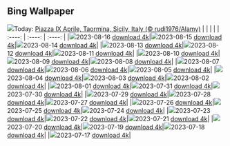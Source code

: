 ## Bing Wallpaper
![](./wallpaper/2023-08-16.jpg)Today: [Piazza IX Aprile, Taormina, Sicily, Italy (© rudi1976/Alamy)](./wallpaper/2023-08-16.jpg)
|      |      |      |
| :----: | :----: | :----: |
|![](./wallpaper/2023-08-16_sm.jpg)2023-08-16 [download 4k](./wallpaper/2023-08-16.jpg)|![](./wallpaper/2023-08-15_sm.jpg)2023-08-15 [download 4k](./wallpaper/2023-08-15.jpg)|![](./wallpaper/2023-08-14_sm.jpg)2023-08-14 [download 4k](./wallpaper/2023-08-14.jpg)|
|![](./wallpaper/2023-08-13_sm.jpg)2023-08-13 [download 4k](./wallpaper/2023-08-13.jpg)|![](./wallpaper/2023-08-12_sm.jpg)2023-08-12 [download 4k](./wallpaper/2023-08-12.jpg)|![](./wallpaper/2023-08-11_sm.jpg)2023-08-11 [download 4k](./wallpaper/2023-08-11.jpg)|
|![](./wallpaper/2023-08-10_sm.jpg)2023-08-10 [download 4k](./wallpaper/2023-08-10.jpg)|![](./wallpaper/2023-08-09_sm.jpg)2023-08-09 [download 4k](./wallpaper/2023-08-09.jpg)|![](./wallpaper/2023-08-08_sm.jpg)2023-08-08 [download 4k](./wallpaper/2023-08-08.jpg)|
|![](./wallpaper/2023-08-07_sm.jpg)2023-08-07 [download 4k](./wallpaper/2023-08-07.jpg)|![](./wallpaper/2023-08-06_sm.jpg)2023-08-06 [download 4k](./wallpaper/2023-08-06.jpg)|![](./wallpaper/2023-08-05_sm.jpg)2023-08-05 [download 4k](./wallpaper/2023-08-05.jpg)|
|![](./wallpaper/2023-08-04_sm.jpg)2023-08-04 [download 4k](./wallpaper/2023-08-04.jpg)|![](./wallpaper/2023-08-03_sm.jpg)2023-08-03 [download 4k](./wallpaper/2023-08-03.jpg)|![](./wallpaper/2023-08-02_sm.jpg)2023-08-02 [download 4k](./wallpaper/2023-08-02.jpg)|
|![](./wallpaper/2023-08-01_sm.jpg)2023-08-01 [download 4k](./wallpaper/2023-08-01.jpg)|![](./wallpaper/2023-07-31_sm.jpg)2023-07-31 [download 4k](./wallpaper/2023-07-31.jpg)|![](./wallpaper/2023-07-30_sm.jpg)2023-07-30 [download 4k](./wallpaper/2023-07-30.jpg)|
|![](./wallpaper/2023-07-29_sm.jpg)2023-07-29 [download 4k](./wallpaper/2023-07-29.jpg)|![](./wallpaper/2023-07-28_sm.jpg)2023-07-28 [download 4k](./wallpaper/2023-07-28.jpg)|![](./wallpaper/2023-07-27_sm.jpg)2023-07-27 [download 4k](./wallpaper/2023-07-27.jpg)|
|![](./wallpaper/2023-07-26_sm.jpg)2023-07-26 [download 4k](./wallpaper/2023-07-26.jpg)|![](./wallpaper/2023-07-25_sm.jpg)2023-07-25 [download 4k](./wallpaper/2023-07-25.jpg)|![](./wallpaper/2023-07-24_sm.jpg)2023-07-24 [download 4k](./wallpaper/2023-07-24.jpg)|
|![](./wallpaper/2023-07-23_sm.jpg)2023-07-23 [download 4k](./wallpaper/2023-07-23.jpg)|![](./wallpaper/2023-07-22_sm.jpg)2023-07-22 [download 4k](./wallpaper/2023-07-22.jpg)|![](./wallpaper/2023-07-21_sm.jpg)2023-07-21 [download 4k](./wallpaper/2023-07-21.jpg)|
|![](./wallpaper/2023-07-20_sm.jpg)2023-07-20 [download 4k](./wallpaper/2023-07-20.jpg)|![](./wallpaper/2023-07-19_sm.jpg)2023-07-19 [download 4k](./wallpaper/2023-07-19.jpg)|![](./wallpaper/2023-07-18_sm.jpg)2023-07-18 [download 4k](./wallpaper/2023-07-18.jpg)|
|![](./wallpaper/2023-07-17_sm.jpg)2023-07-17 [download 4k](./wallpaper/2023-07-17.jpg)|